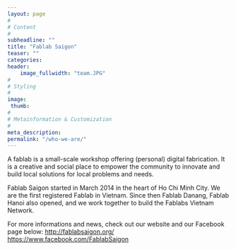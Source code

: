 ```yaml
---
layout: page
#
# Content
#
subheadline: ""
title: "Fablab Saigon"
teaser: ""
categories:
header:
    image_fullwidth: "team.JPG"
#
# Styling
#
image:
 thumb:
#
# Metainformation & Customization
#
meta_description:
permalink: "/who-we-are/"
---
```


A fablab is a small-scale workshop offering (personal) digital fabrication. It is a creative and social place to empower the community to innovate and build local solutions for local problems and needs.

Fablab Saigon started in March 2014 in the heart of Ho Chi Minh City. We are the first registered Fablab in Vietnam. Since then Fablab Danang, Fablab Hanoi also opened, and we work together to build the Fablabs Vietnam Network.

For more informations and news, check out our website and our Facebook page below:
http://fablabsaigon.org/
https://www.facebook.com/FablabSaigon
